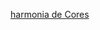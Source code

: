 <a href="https://www.figma.com/file/SBARwoiWp7akUbUsjCUnCw/Untitled?type=design&node-id=0%3A1&t=SO9lnljL23Dv2XGx-1">harmonia de Cores</a>
